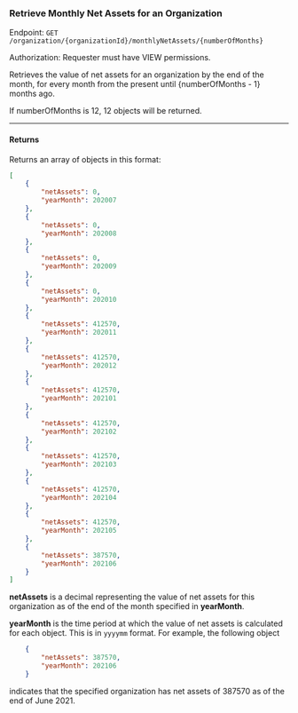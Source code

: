 ### Retrieve Monthly Net Assets for an Organization
Endpoint:  `GET /organization/{organizationId}/monthlyNetAssets/{numberOfMonths}`

Authorization: Requester must have VIEW permissions.

Retrieves the value of net assets for an organization by the end of the month, for every month from the present until {numberOfMonths - 1}  months ago.

If numberOfMonths is 12, 12 objects will be returned.
___
#### Returns
Returns an array of objects in this format: 
```json
[
    {
        "netAssets": 0,
        "yearMonth": 202007
    },
    {
        "netAssets": 0,
        "yearMonth": 202008
    },
    {
        "netAssets": 0,
        "yearMonth": 202009
    },
    {
        "netAssets": 0,
        "yearMonth": 202010
    },
    {
        "netAssets": 412570,
        "yearMonth": 202011
    },
    {
        "netAssets": 412570,
        "yearMonth": 202012
    },
    {
        "netAssets": 412570,
        "yearMonth": 202101
    },
    {
        "netAssets": 412570,
        "yearMonth": 202102
    },
    {
        "netAssets": 412570,
        "yearMonth": 202103
    },
    {
        "netAssets": 412570,
        "yearMonth": 202104
    },
    {
        "netAssets": 412570,
        "yearMonth": 202105
    },
    {
        "netAssets": 387570,
        "yearMonth": 202106
    }
]
```

**netAssets** is a decimal representing the value of net assets for this organization as of the end of the month specified in **yearMonth**.

**yearMonth** is the time period at which the value of net assets is calculated for each object. This is in `yyyymm` format. For example, the following object 
```json
    {
        "netAssets": 387570,
        "yearMonth": 202106
    }
```
indicates that the specified organization has net assets of 387570 as of the end of June 2021.